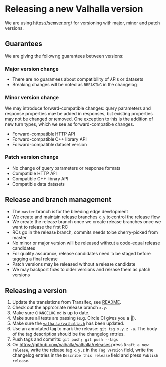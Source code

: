 # Releasing a new Valhalla version

We are using <https://semver.org/> for versioning with major, minor and patch versions.

## Guarantees

We are giving the following guarantees between versions:

### Major version change

- There are no guarantees about compatibility of APIs or datasets
- Breaking changes will be noted as `BREAKING` in the changelog

### Minor version change

We may introduce forward-compatible changes: query parameters and response properties may be added in responses, but existing properties may not be changed or removed. One exception to this is the addition of new turn types, which we see as forward-compatible changes.

- Forward-compatible HTTP API
- Forward-compatible C++ library API
- Forward-compatible dataset version

### Patch version change

- No change of query parameters or response formats
- Compatible HTTP API
- Compatible C++ library API
- Compatible data datasets

## Release and branch management

- The `master` branch is for the bleeding edge development
- We create and maintain release branches `x.y` to control the release flow
- We create the release branch once we create release branches once we want to release the first RC
- RCs go in the release branch, commits needs to be cherry-picked from master
- No minor or major version will be released without a code-equal release candidates
- For quality assurance, release candidates need to be staged before tagging a final release
- Patch versions may be released without a release candidate
- We may backport fixes to older versions and release them as patch versions

## Releasing a version

1. Update the translations from Transifex, see [README](https://github.com/valhalla/valhalla/blob/master/README.md).
2. Check out the appropriate release branch `x.y`.
3. Make sure `CHANGELOG.md` is up to date.
4. Make sure all tests are passing (e.g. Circle CI gives you a :green_apple:).
5. Make sure the [`valhalla/valhalla.h`](https://github.com/valhalla/valhalla/blob/master/valhalla/valhalla.h) has been updated.
6. Use an annotated tag to mark the release: `git tag x.y.z -a`. The body of the tag description
   should be the changelog entries.
6. Push tags and commits: `git push; git push --tags`
7. On https://github.com/valhalla/valhalla/releases press `Draft a new release`, write the release
   tag `x.y.z` in the `Tag version` field, write the changelog entries in the `Describe this
   release` field and press `Publish release`.
